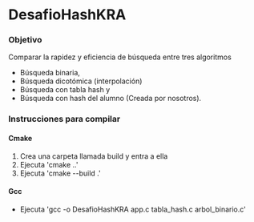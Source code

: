 # DesafioHashKRA

### Objetivo

Comparar la rapidez y eficiencia de búsqueda entre tres algoritmos
- Búsqueda binaria, 
- Búsqueda dicotómica (interpolación)
- Búsqueda con tabla hash y 
- Búsqueda con hash del alumno (Creada por nosotros).

### Instrucciones para compilar

#### Cmake
1. Crea una carpeta llamada build y entra a ella
2. Ejecuta 'cmake ..'
3. Ejecuta 'cmake --build .'

#### Gcc
- Ejecuta 'gcc -o DesafioHashKRA app.c tabla_hash.c arbol_binario.c'
